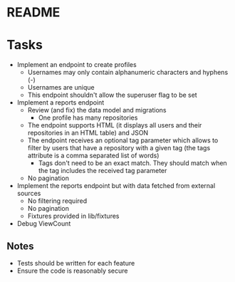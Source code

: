 # README

# Tasks
- Implement an endpoint to create profiles
  - Usernames may only contain alphanumeric characters and hyphens (-)
  - Usernames are unique
  - This endpoint shouldn't allow the superuser flag to be set
- Implement a reports endpoint
  - Review (and fix) the data model and migrations
    - One profile has many repositories
  - The endpoint supports HTML (it displays all users and their repositories in an HTML table) and JSON
  - The endpoint receives an optional tag parameter which allows to filter by users that have a repository with a given tag (the tags attribute is a comma separated list of words)
    - Tags don't need to be an exact match. They should match when the tag includes the received tag parameter
  - No pagination
- Implement the reports endpoint but with data fetched from external sources
  - No filtering required
  - No pagination
  - Fixtures provided in lib/fixtures
- Debug ViewCount

## Notes
- Tests should be written for each feature
- Ensure the code is reasonably secure
